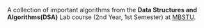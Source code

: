 A collection of  important algorithms from the **Data Structures and Algorithms(DSA)** Lab course (2nd Year, 1st Semester) at [MBSTU](https://mbstu.ac.bd/).
